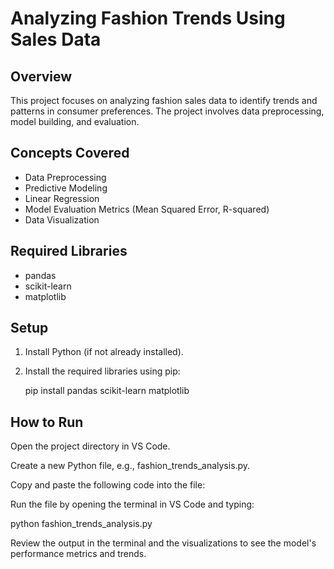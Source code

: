 # Analyzing Fashion Trends Using Sales Data

## Overview
This project focuses on analyzing fashion sales data to identify trends and patterns in consumer preferences. The project involves data preprocessing, model building, and evaluation.

## Concepts Covered
- Data Preprocessing
- Predictive Modeling
- Linear Regression
- Model Evaluation Metrics (Mean Squared Error, R-squared)
- Data Visualization

## Required Libraries
- pandas
- scikit-learn
- matplotlib

## Setup
1. Install Python (if not already installed).
2. Install the required libraries using pip:
  
   pip install pandas scikit-learn matplotlib

## How to Run

Open the project directory in VS Code.

Create a new Python file, e.g., fashion_trends_analysis.py.

Copy and paste the following code into the file:

Run the file by opening the terminal in VS Code and typing:

python fashion_trends_analysis.py

Review the output in the terminal and the visualizations to see the model's performance metrics and trends.